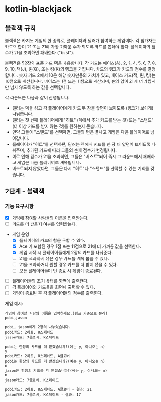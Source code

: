 # kotlin-blackjack

## 블랙잭 규칙

블랙잭은 카지노 게임의 한 종류로, 플레이어와 딜러가 참여하는 게임이다. 각 참가자는 카드의 합이 21 또는 21에 가장 가까운 수가 되도록 카드를 뽑아야 한다.
플레이어의 점수가 21을 초과하면 패배한다 ("bust").

블랙잭은 52장의 표준 카드 덱을 사용합니다. 각 카드는 에이스(A), 2, 3, 4, 5, 6, 7, 8, 9, 10, 잭(J), 퀸(Q), 또는 킹(K)의 랭크을 가집니다.
카드의 랭크가 카드의 점수를 결정합니다. 숫자 카드 2에서 10은 해당 숫자만큼의 가치가 있고, 페이스 카드(잭, 퀸, 킹)는 10점으로 계산됩니다.
에이스는 1점 또는 11점으로 계산되며, 손의 합이 21에 더 가깝지만 넘지 않도록 하는 값을 선택합니다.

각 라운드는 다음과 같이 진행됩니다:

- 딜러는 덱을 섞고 각 플레이어에게 카드 두 장을 앞면이 보이도록 (랭크가 보이게) 나눠줍니다.
- 딜러는 첫 번째 플레이어에게 "히트" (덱에서 추가 카드를 받는 것) 또는 "스탠드" (더 이상 카드를 받지 않는 것)를 원하는지 묻습니다.
- 만약 그들이 "스탠드"를 선택하면, 그들의 턴은 끝나고 게임은 다음 플레이어로 넘어갑니다.
- 플레이어가 "히트"를 선택하면, 딜러는 덱에서 카드를 한 장 더 앞면이 보이도록 나눠주며, 추가된 카드에 따라 그들의 손패 점수가 변경됩니다.
- 이로 인해 점수가 21을 초과하면, 그들은 "버스트"되어 즉시 그 라운드에서 패배하고 게임은 다음 플레이어로 계속됩니다.
- 버스트되지 않았다면, 그들은 다시 "히트"나 "스탠드"를 선택할 수 있는 기회를 갖습니다.

## 2단계 - 블랙잭

### 기능 요구사항

- [x] 게임에 참여할 사람들의 이름을 입력받는다.
- [ ] 카드를 더 받을지 여부를 입력받는다.
- 게임 운영
  - [x] 플레이어의 카드의 합을 구할 수 있다.
  - [x] Ace 가 포함된 경우 1점 또는 11점으로 21에 더 가까운 값을 선택한다.
  - [x] 게임 시작 시 플레이어들에게 2장의 카드를 나눠준다.
  - [ ] 21을 초과하지 않은 경우 카드를 계속 뽑을 수 있다.
  - [ ] 21을 초과하거나 원할 경우 카드를 더 받지 않을 수 있다.
  - [ ] 모든 플레이어들이 턴 종료 시 게임이 종료된다.
- [ ] 플레이어들의 초기 상태를 화면에 출력한다.
- [ ] 각 플레이어의 카드들을 회면에 출력할 수 있다.
- [ ] 게임이 종료된 후 각 플레이어들의 점수를 출력한다.

게임 예시:

```text
게임에 참여할 사람의 이름을 입력하세요.(쉼표 기준으로 분리)
pobi,jason

pobi, jason에게 2장의 나누었습니다.
pobi카드: 2하트, 8스페이드
jason카드: 7클로버, K스페이드

pobi는 한장의 카드를 더 받겠습니까?(예는 y, 아니오는 n)
y
pobi카드: 2하트, 8스페이드, A클로버
pobi는 한장의 카드를 더 받겠습니까?(예는 y, 아니오는 n)
n
jason은 한장의 카드를 더 받겠습니까?(예는 y, 아니오는 n)
n
jason카드: 7클로버, K스페이드

pobi카드: 2하트, 8스페이드, A클로버 - 결과: 21
jason카드: 7클로버, K스페이드 - 결과: 17
```
